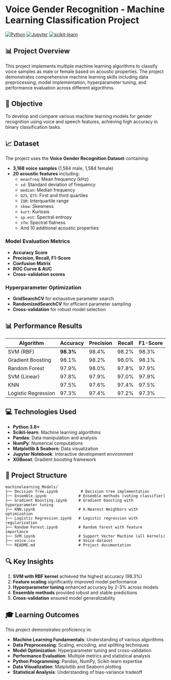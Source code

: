# Voice Gender Recognition - Machine Learning Classification Project

[![Python](https://img.shields.io/badge/Python-3.8+-blue.svg)](https://www.python.org/downloads/)
[![Jupyter](https://img.shields.io/badge/Jupyter-Notebook-orange.svg)](https://jupyter.org/)
[![scikit-learn](https://img.shields.io/badge/scikit--learn-Machine%20Learning-green.svg)](https://scikit-learn.org/)

## 📊 Project Overview

This project implements multiple machine learning algorithms to classify voice samples as male or female based on acoustic properties. The project demonstrates comprehensive machine learning skills including data preprocessing, model implementation, hyperparameter tuning, and performance evaluation across different algorithms.

## 🎯 Objective

To develop and compare various machine learning models for gender recognition using voice and speech features, achieving high accuracy in binary classification tasks.

## 📈 Dataset

The project uses the **Voice Gender Recognition Dataset** containing:
- **3,168 voice samples** (1,584 male, 1,584 female)
- **20 acoustic features** including:
  - `meanfreq`: Mean frequency (kHz)
  - `sd`: Standard deviation of frequency
  - `median`: Median frequency
  - `Q25`, `Q75`: First and third quartiles
  - `IQR`: Interquartile range
  - `skew`: Skewness
  - `kurt`: Kurtosis
  - `sp.ent`: Spectral entropy
  - `sfm`: Spectral flatness
  - And 10 additional acoustic properties

### Model Evaluation Metrics
- **Accuracy Score**
- **Precision, Recall, F1-Score**
- **Confusion Matrix**
- **ROC Curve & AUC**
- **Cross-validation scores**

### Hyperparameter Optimization
- **GridSearchCV** for exhaustive parameter search
- **RandomizedSearchCV** for efficient parameter sampling
- **Cross-validation** for robust model selection

## 📊 Performance Results

| Algorithm | Accuracy | Precision | Recall | F1-Score |
|-----------|----------|-----------|--------|----------|
| SVM (RBF) | **98.3%** | 98.4% | 98.2% | 98.3% |
| Gradient Boosting | 98.1% | 98.2% | 98.0% | 98.1% |
| Random Forest | 97.9% | 98.0% | 97.8% | 97.9% |
| SVM (Linear) | 97.8% | 97.9% | 97.0% | 97.9% |
| KNN | 97.5% | 97.6% | 97.4% | 97.5% |
| Logistic Regression | 97.3% | 97.4% | 97.2% | 97.3% |

## 💻 Technologies Used

- **Python 3.8+**
- **Scikit-learn**: Machine learning algorithms
- **Pandas**: Data manipulation and analysis
- **NumPy**: Numerical computations
- **Matplotlib & Seaborn**: Data visualization
- **Jupyter Notebook**: Interactive development environment
- **XGBoost**: Gradient boosting framework

## 📁 Project Structure

```
machinelearning_Models/
├── Decision Tree.ipynb          # Decision tree implementation
├── Ensemble.ipynb              # Ensemble methods (voting classifier)
├── Gradient Boosting.ipynb     # Gradient boosting with hyperparameter tuning
├── KNN.ipynb                   # K-Nearest Neighbors with optimization
├── Logistic Regression.ipynb   # Logistic regression with regularization
├── Random Forest.ipynb         # Random forest with feature importance
├── SVM.ipynb                   # Support Vector Machine (all kernels)
├── voice.csv                   # Voice dataset
└── README.md                   # Project documentation
```

## 🔍 Key Insights

1. **SVM with RBF kernel** achieved the highest accuracy (98.3%)
2. **Feature scaling** significantly improved model performance
3. **Hyperparameter tuning** enhanced accuracy by 2-3% across models
4. **Ensemble methods** provided robust and stable predictions
5. **Cross-validation** ensured model generalizability

## 🎓 Learning Outcomes

This project demonstrates proficiency in:
- **Machine Learning Fundamentals**: Understanding of various algorithms
- **Data Preprocessing**: Scaling, encoding, and splitting techniques
- **Model Optimization**: Hyperparameter tuning and cross-validation
- **Performance Evaluation**: Multiple metrics and statistical analysis
- **Python Programming**: Pandas, NumPy, Scikit-learn expertise
- **Data Visualization**: Matplotlib and Seaborn plotting
- **Statistical Analysis**: Understanding of bias-variance tradeoff
